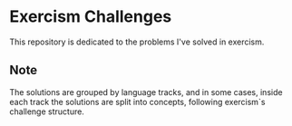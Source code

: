 # Exercism Challenges

This repository is dedicated to the problems I've solved in exercism.

## Note 

The solutions are grouped by language tracks, and in some cases, inside each track the solutions are split into concepts, following exercism`s challenge structure.
